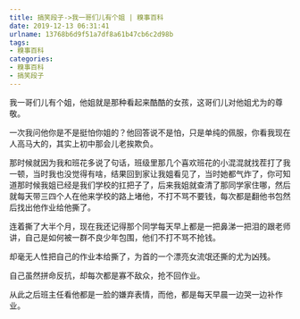 ```yaml
---
title: 搞笑段子->我一哥们儿有个姐 | 糗事百科
date: 2019-12-13 06:31:41
urlname: 13768b6d9f51a7df8a61b47cb6c2d98b
tags: 
- 糗事百科
categories:
- 糗事百科
- 搞笑段子
---
```

我一哥们儿有个姐，他姐就是那种看起来酷酷的女孩，这哥们儿对他姐尤为的尊敬。

一次我问他你是不是挺怕你姐的？他回答说不是怕，只是单纯的佩服，你看我现在人高马大的，其实上初中那会儿老挨欺负。

那时候就因为我和班花多说了句话，班级里那几个喜欢班花的小混混就找茬打了我一顿，当时我也没觉得有啥，结果回到家让我姐看见了，当时她都气炸了，你可知道那时候我姐已经是我们学校的扛把子了，后来我姐就查清了那同学家住哪，然后就每天带三四个人在他来学校的路上堵他，不打不骂不要钱，每次都是翻他书包然后找出他作业给他撕了。

连着撕了大半个月，现在我还记得那个同学每天早上都是一把鼻涕一把泪的跟老师讲，自己是如何被一群不良少年包围，他们不打不骂不抢钱。

却毫无人性把自己的作业本给撕了，为首的一个漂亮女流氓还撕的尤为凶残。

自己虽然拼命反抗，却每次都是寡不敌众，抢不回作业。

从此之后班主任看他都是一脸的嫌弃表情，而他，都是每天早晨一边哭一边补作业。


